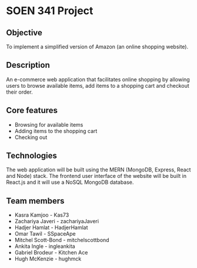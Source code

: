 # SOEN 341 Project

## Objective

To implement a simplified version of Amazon (an online shopping website).

## Description
An e-commerce web application that facilitates online shopping by allowing users to browse available items, add items to a shopping cart and checkout their order.  

## Core features

* Browsing for available items
* Adding items to the shopping cart
* Checking out

## Technologies
The web application will be built using the MERN (MongoDB, Express, React and Node) stack. The frontend user interface of the website will be built in React.js and it will use a NoSQL MongoDB database. 

## Team members

* Kasra Kamjoo - Kas73
* Zachariya Javeri - zachariyaJaveri
* Hadjer Hamlat - HadjerHamlat
* Omar Tawil - SSpaceApe
* Mitchel Scott-Bond - mitchelscottbond
* Ankita Ingle - ingleankita
* Gabriel Brodeur - Kitchen Ace
* Hugh McKenzie - hughmck

